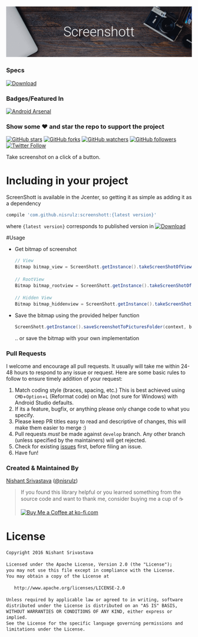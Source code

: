 ![Image](/img/github_banner.png)

### Specs
[ ![Download](https://api.bintray.com/packages/nisrulz/maven/com.github.nisrulz%3Ascreenshott/images/download.svg) ](https://bintray.com/nisrulz/maven/com.github.nisrulz%3Ascreenshott/_latestVersion)

### Badges/Featured In
[![Android Arsenal](https://img.shields.io/badge/Android%20Arsenal-Screenshott-brightgreen.svg?style=flat)](https://android-arsenal.com/details/1/4963#)

### Show some :heart: and star the repo to support the project
[![GitHub stars](https://img.shields.io/github/stars/nisrulz/screenshott.svg?style=social&label=Star)](https://github.com/nisrulz/screenshott) [![GitHub forks](https://img.shields.io/github/forks/nisrulz/screenshott.svg?style=social&label=Fork)](https://github.com/nisrulz/screenshott/fork) [![GitHub watchers](https://img.shields.io/github/watchers/nisrulz/screenshott.svg?style=social&label=Watch)](https://github.com/nisrulz/screenshott) [![GitHub followers](https://img.shields.io/github/followers/nisrulz.svg?style=social&label=Follow)](https://github.com/nisrulz)
[![Twitter Follow](https://img.shields.io/twitter/follow/nisrulz.svg?style=social)](https://twitter.com/nisrulz)


Take screenshot on a click of a button.

# Including in your project
ScreenShott is available in the Jcenter, so getting it as simple as adding it as a dependency
```gradle
compile 'com.github.nisrulz:screenshott:{latest version}'
```
where `{latest version}` corresponds to published version in [ ![Download](https://api.bintray.com/packages/nisrulz/maven/com.github.nisrulz%3Ascreenshott/images/download.svg) ](https://bintray.com/nisrulz/maven/com.github.nisrulz%3Ascreenshott/_latestVersion)


#Usage
+ Get bitmap of screenshot

  ```java
  // View
  Bitmap bitmap_view = ScreenShott.getInstance().takeScreenShotOfView(view);

  // RootView
  Bitmap bitmap_rootview = ScreenShott.getInstance().takeScreenShotOfRootView(view);

  // Hidden View
  Bitmap bitmap_hiddenview = ScreenShott.getInstance().takeScreenShotOfHiddenView(view);
  ```

+ Save the bitmap using the provided helper function

  ```java
  ScreenShott.getInstance().saveScreenshotToPicturesFolder(context, bitmap, "my_screenshot_filename");
  ```
  .. or save the bitmap with your own implementation


### Pull Requests
I welcome and encourage all pull requests. It usually will take me within 24-48 hours to respond to any issue or request. Here are some basic rules to follow to ensure timely addition of your request:
  1. Match coding style (braces, spacing, etc.) This is best achieved using `CMD`+`Option`+`L` (Reformat code) on Mac (not sure for Windows) with Android Studio defaults.
  2. If its a feature, bugfix, or anything please only change code to what you specify.
  3. Please keep PR titles easy to read and descriptive of changes, this will make them easier to merge :)
  4. Pull requests _must_ be made against `develop` branch. Any other branch (unless specified by the maintainers) will get rejected.
  5. Check for existing [issues](https://github.com/nisrulz/screenshott/issues) first, before filing an issue.
  6. Have fun!

### Created & Maintained By
[Nishant Srivastava](https://github.com/nisrulz) ([@nisrulz](https://www.twitter.com/nisrulz))

> If you found this library helpful or you learned something from the source code and want to thank me, consider buying me a cup of :coffee:
>
> <a href='https://ko-fi.com/A443EQ6' target='_blank'><img height='36' style='border:0px;height:36px;' src='https://az743702.vo.msecnd.net/cdn/kofi1.png?v=f' border='0' alt='Buy Me a Coffee at ko-fi.com' /></a>


License
=======

    Copyright 2016 Nishant Srivastava

    Licensed under the Apache License, Version 2.0 (the "License");
    you may not use this file except in compliance with the License.
    You may obtain a copy of the License at

       http://www.apache.org/licenses/LICENSE-2.0

    Unless required by applicable law or agreed to in writing, software
    distributed under the License is distributed on an "AS IS" BASIS,
    WITHOUT WARRANTIES OR CONDITIONS OF ANY KIND, either express or implied.
    See the License for the specific language governing permissions and
    limitations under the License.
